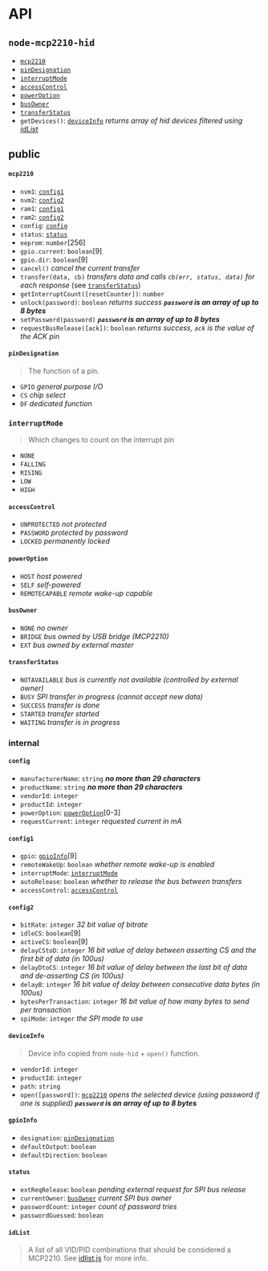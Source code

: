 # API

## `node-mcp2210-hid`
 - [`mcp2210`](#mcp2210)
 - [`pinDesignation`](#pindesignation)
 - [`interruptMode`](#interruptmode)
 - [`accessControl`](#accesscontrol)
 - [`powerOption`](#poweroption)
 - [`busOwner`](#busowner)
 - [`transferStatus`](#transferstatus)
 - `getDevices()`: [`deviceInfo`](#deviceinfo) *returns array of hid devices filtered using [idList](#idList)*

## public

#### `mcp2210`
 - `nvm1`: [`config1`](#config1)
 - `nvm2`: [`config2`](#config2)
 - `ram1`: [`config1`](#config1)
 - `ram2`: [`config2`](#config2)
 - `config`: [`config`](#config)
 - `status`: [`status`](#status)
 - `eeprom`: `number`\[256\]
 - `gpio.current`: `boolean`\[9\]
 - `gpio.dir`: `boolean`\[9\]
 - `cancel()` *cancel the current transfer*
 - `transfer(data, cb)` *transfers data and calls `cb(err, status, data)` for each response*  (see [`transferStatus`](#transferstatus))
 - `getInterruptCount([resetCounter])`: `number`
 - `unlock(password)`: `boolean` *returns success* ***`password` is an array of up to 8 bytes***
 - `setPassword(password)` ***`password` is an array of up to 8 bytes***
 - `requestBusRelease([ack])`: `boolean` *returns success, `ack` is the value of the ACK pin*

#### `pinDesignation`
> The function of a pin.

 - `GPIO` *general purpose I/O*
 - `CS` *chip select*
 - `DF` *dedicated function*

### `interruptMode`
> Which changes to count on the interrupt pin

 - `NONE`
 - `FALLING`
 - `RISING`
 - `LOW`
 - `HIGH`

#### `accessControl`
 - `UNPROTECTED` *not protected*
 - `PASSWORD` *protected by password*
 - `LOCKED` *permanently locked*

#### `powerOption`
 - `HOST` *host powered*
 - `SELF` *self-powered*
 - `REMOTECAPABLE` *remote wake-up capable*

#### `busOwner`
 - `NONE` *no owner*
 - `BRIDGE` *bus owned by USB bridge (MCP2210)*
 - `EXT` *bus owned by external master*

#### `transferStatus`
 - `NOTAVAILABLE` *bus is currently not available (controlled by external owner)*
 - `BUSY` *SPI transfer in progress (cannot accept new data)*
 - `SUCCESS` *transfer is done*
 - `STARTED` *transfer started*
 - `WAITING` *transfer is in progress*

### internal

#### `config`
 - `manufacturerName`: `string` ***no more than 29 characters***
 - `productName`: `string` ***no more than 29 characters***
 - `vendorId`: `integer`
 - `productId`: `integer`
 - `powerOption`: [`powerOption`](#poweroption)\[0-3\]
 - `requestCurrent`: `integer` *requested current in mA*

#### `config1`
 - `gpio`: [`gpioInfo`](#gpioinfo)\[9\]
 - `remoteWakeUp`: `boolean` *whether remote wake-up is enabled*
 - `interruptMode`: [`interruptMode`](#interruptmode)
 - `autoRelease`: `boolean` *whether to release the bus between transfers*
 - `accessControl`: [`accessControl`](#accesscontrol)

#### `config2`
 - `bitRate`: `integer` *32 bit value  of bitrate*
 - `idleCS`: `boolean`\[9\]
 - `activeCS`: `boolean`\[9\]
 - `delayCStoD`: `integer` *16 bit value of delay between asserting CS and the first bit of data (in 100us)*
 - `delayDtoCS`: `integer` *16 bit value of delay between the last bit of data and de-asserting CS (in 100us)*
 - `delayB`: `integer` *16 bit value of delay between consecutive data bytes (in 100us)*
 - `bytesPerTransaction`: `integer` *16 bit value of how many bytes to send per transaction*
 - `spiMode`: `integer` *the SPI mode to use*

#### `deviceInfo`
> Device info copied from `node-hid` + `open()` function.

 - `vendorId`: `integer`
 - `productId`: `integer`
 - `path`: `string`
 - `open([password])`: [`mcp2210`](#mcp2210) *opens the selected device (using password if one is supplied)* ***`password` is an array of up to 8 bytes***

#### `gpioInfo`
 - `designation`: [`pinDesignation`](#pindesignation)
 - `defaultOutput`: `boolean`
 - `defaultDirection`: `boolean`

#### `status`
 - `extReqRelease`: `boolean` *pending external request for SPI bus release*
 - `currentOwner`: [`busOwner`](#busowner) *current SPI bus owner*
 - `passwordCount`: `integer` *count of password tries*
 - `passwordGuessed`: `boolean`

#### `idList`
> A list of all VID/PID combinations that should be considered a MCP2210. See [idlist.js](src/idlist.js) for more info.
